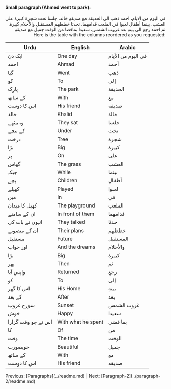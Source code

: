 #### Small paragraph (Ahmed went to park):
<div style="text-align: right;">
في اليوم من الايام، احمد ذهب الى الحديقة مع صديقهِ خالد.
جلسا تحت شجرة كبيرة على العشب، بينما أطفال لعبوا في الملعب قدامهما، تحدثا خططهم المستقبل والأحلام كبيرة.
ثم احمد رجع الى بيتهِ بعد غروب الشمس، سعيدا بماقضا من الوقت جميل مع صديقهِ
</div>

<div style="text-align: right;">
Here is the table with the columns reordered as you requested:

| Urdu               | English            | Arabic                     |
|--------------------|--------------------|----------------------------|
| ایک دن             | One day            | في اليوم من الأيام         |
| احمد               | Ahmad              | أحمد                       |
| گیا                | Went               | ذهب                        |
| کو                 | To                 | إلى                        |
| پارک               | The park           | الحديقة                    |
| کے ساتھ            | With               | مع                         |
| اس کا دوست         | His friend         | صديقه                      |
| خالد               | Khalid             | خالد                       |
| وہ بیٹھے           | They sat           | جلسا                       |
| کے نیچے            | Under              | تحت                        |
| درخت               | Tree               | شجرة                       |
| بڑا                | Big                | كبيرة                      |
| پر                 | On                 | على                        |
| گھاس               | The grass          | العشب                      |
| جبکہ               | While              | بينما                      |
| بچے                | Children           | أطفال                      |
| کھیلے              | Played             | لعبوا                      |
| میں                | In                 | في                         |
| کھیل کا میدان      | The playground     | الملعب                     |
| ان کے سامنے        | In front of them   | قدامهما                    |
| انہوں نے بات کی    | They talked        | حدثا                       |
| ان کے منصوبے       | Their plans        | خططهم                      |
| مستقبل             | Future             | المستقبل                   |
| اور خواب           | And the dreams     | والأحلام                   |
| بڑا                | Big                | كبيرة                      |
| پھر                | Then               | ثم                         |
| واپس آیا           | Returned           | رجع                        |
| کو                 | To                 | إلى                        |
| اس کا گھر          | His Home           | بيتهِ                      |
| کے بعد             | After              | بعد                        |
| سورج غروب          | Sunset             | غروب الشمس                 |
| خوش                | Happy              | سعيدا                      |
| اس نے جو وقت گزارا | With what he spent | بما قضى                    |
| کا                 | Of                 | من                         |
| وقت                | The time           | الوقت                      |
| خوبصورت            | Beautiful          | جميل                       |
| کے ساتھ            | With               | مع                         |
| اس کا دوست         | His friend         | صديقه                      |
</div>
Previous: [Paragraphs](../readme.md) | Next: [Paragraph-2](../paragraph-2/readme.md)

